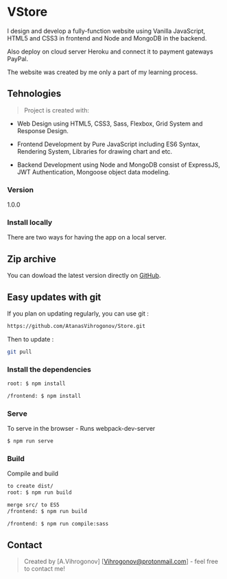 # VStore

I design and develop a fully-function website using Vanilla JavaScript, HTML5 and CSS3 in frontend and Node and MongoDB in the backend.

Also deploy on cloud server Heroku and connect it to payment gateways PayPal.

The website was created by me only a part of my learning process. 

## Tehnologies
> Project is created with:

- Web Design using HTML5, CSS3, Sass, Flexbox, Grid System and Response Design.

- Frontend Development by Pure JavaScript including ES6 Syntax, Rendering System, Libraries for drawing chart and etc.

- Backend Development using Node and MongoDB consist of ExpressJS, JWT Authentication, Mongoose object data modeling.

### Version
1.0.0

### Install locally

There are two ways for having the app on a local server.

## Zip archive

You can dowload the latest version directly on [GitHub](https://github.com/AtanasVihrogonov/Store/archive/main.zip).

## Easy updates with git

If you plan on updating regularly, you can use git :
```bash
https://github.com/AtanasVihrogonov/Store.git
```
Then to update :
```bash
git pull
```

### Install the dependencies

```sh
root: $ npm install

/frontend: $ npm install
```

### Serve
To serve in the browser  - Runs webpack-dev-server

```sh
$ npm run serve
```

### Build
Compile and build 

```sh
to create dist/
root: $ npm run build

merge src/ to ES5
/frontend: $ npm run build

/frontend: $ npm run compile:sass
```

## Contact
>Created by [A.Vihrogonov] [Vihrogonov@protonmail.com] - feel free to contact me!


